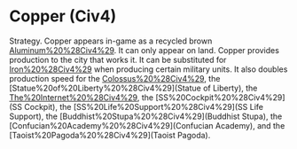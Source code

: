 # Copper (Civ4)

Strategy.
Copper appears in-game as a recycled brown [Aluminum%20%28Civ4%29](Aluminum). It can only appear on land.
Copper provides production to the city that works it. It can be substituted for [Iron%20%28Civ4%29](Iron) when producing certain military units. It also doubles production speed for the [Colossus%20%28Civ4%29](Colossus), the [Statue%20of%20Liberty%20%28Civ4%29](Statue of Liberty), the [The%20Internet%20%28Civ4%29](Internet), the [SS%20Cockpit%20%28Civ4%29](SS Cockpit), the [SS%20Life%20Support%20%28Civ4%29](SS Life Support), the [Buddhist%20Stupa%20%28Civ4%29](Buddhist Stupa), the [Confucian%20Academy%20%28Civ4%29](Confucian Academy), and the [Taoist%20Pagoda%20%28Civ4%29](Taoist Pagoda).